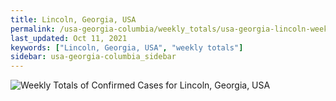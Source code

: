 ```yaml
---
title: Lincoln, Georgia, USA
permalink: /usa-georgia-columbia/weekly_totals/usa-georgia-lincoln-weekly_totals.html
last_updated: Oct 11, 2021
keywords: ["Lincoln, Georgia, USA", "weekly totals"]
sidebar: usa-georgia-columbia_sidebar
---
```


![Weekly Totals of Confirmed Cases for Lincoln, Georgia, USA](/covid_tracker/images/graphs/usa-georgia-lincoln-weekly_totals_graph.png)
